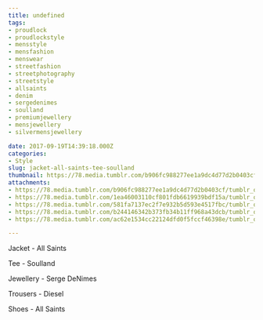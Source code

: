 ```yaml
---
title: undefined
tags:
- proudlock
- proudlockstyle
- mensstyle
- mensfashion
- menswear
- streetfashion
- streetphotography
- streetstyle
- allsaints
- denim
- sergedenimes
- soulland
- premiumjewellery
- mensjewellery
- silvermensjewellery

date: 2017-09-19T14:39:18.000Z
categories:
- Style
slug: jacket-all-saints-tee-soulland
thumbnail: https://78.media.tumblr.com/b906fc988277ee1a9dc4d77d2b0403cf/tumblr_owj79koi5W1rhrm24o1_540.jpg
attachments:
- https://78.media.tumblr.com/b906fc988277ee1a9dc4d77d2b0403cf/tumblr_owj79koi5W1rhrm24o1_1280.jpg
- https://78.media.tumblr.com/1ea46003110cf801fdb6619939bdf15a/tumblr_owj79koi5W1rhrm24o2_1280.jpg
- https://78.media.tumblr.com/581fa7137ec2f7e932b5d593e4517fbc/tumblr_owj79koi5W1rhrm24o3_1280.jpg
- https://78.media.tumblr.com/b244146342b373fb34b11ff968a43dcb/tumblr_owj79koi5W1rhrm24o4_1280.jpg
- https://78.media.tumblr.com/ac62e1534cc22124dfd0f5fccf46398e/tumblr_owj79koi5W1rhrm24o5_1280.jpg

---
```


Jacket - All Saints 

  Tee - Soulland  

  Jewellery - Serge DeNimes  

  Trousers - Diesel 

  Shoes - All Saints
